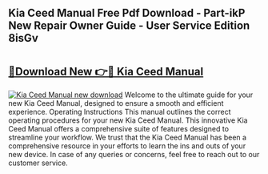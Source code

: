 ## Kia Ceed Manual Free Pdf Download - Part-ikP New Repair Owner Guide - User Service Edition 8isGv

# <h2><a href="http://cf15107.oget.top/?id=Kia+Ceed+Manual">🔗Download New 👉🔴 Kia Ceed Manual</a></h2>

[![Kia Ceed Manual new download](https://i.imgur.com/5g1atiW.png)](http://cf15107.oget.top/?id=Kia+Ceed+Manual)
Welcome to the ultimate guide for your new Kia Ceed Manual, designed to ensure a smooth and efficient experience. Operating Instructions This manual outlines the correct operating procedures for your new Kia Ceed Manual. This innovative Kia Ceed Manual offers a comprehensive suite of features designed to streamline your workflow. We trust that the Kia Ceed Manual has been a comprehensive resource in your efforts to learn the ins and outs of your new device. In case of any queries or concerns, feel free to reach out to our customer service.
